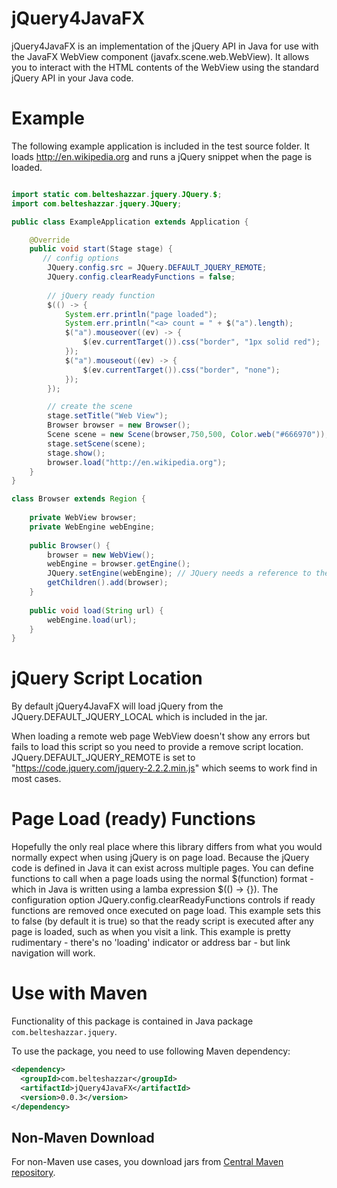 # jQuery4JavaFX

jQuery4JavaFX is an implementation of the jQuery API in Java for use with the JavaFX WebView component (javafx.scene.web.WebView). It allows you to interact with the HTML contents of the WebView using the standard jQuery API in your Java code.

# Example

The following example application is included in the test source folder. It loads http://en.wikipedia.org and runs a jQuery snippet when the page is loaded.

```java

import static com.belteshazzar.jquery.JQuery.$;
import com.belteshazzar.jquery.JQuery;

public class ExampleApplication extends Application {

    @Override
    public void start(Stage stage) {
       // config options
    	JQuery.config.src = JQuery.DEFAULT_JQUERY_REMOTE;
    	JQuery.config.clearReadyFunctions = false;
    	
    	// jQuery ready function
    	$(() -> {
    		System.err.println("page loaded");
    		System.err.println("<a> count = " + $("a").length);
    		$("a").mouseover((ev) -> {
    			$(ev.currentTarget()).css("border", "1px solid red");
    		});
    		$("a").mouseout((ev) -> {
    			$(ev.currentTarget()).css("border", "none");
    		});
    	});

        // create the scene
        stage.setTitle("Web View");
        Browser browser = new Browser();
        Scene scene = new Scene(browser,750,500, Color.web("#666970"));
        stage.setScene(scene);
        stage.show();
        browser.load("http://en.wikipedia.org");
    }      
}

class Browser extends Region {
	 
    private WebView browser;
    private WebEngine webEngine;
     
    public Browser() {
        browser = new WebView();
        webEngine = browser.getEngine();
        JQuery.setEngine(webEngine); // JQuery needs a reference to the WebEngine
        getChildren().add(browser);
    }
    
    public void load(String url) {
    	webEngine.load(url);
    }
}

```

# jQuery Script Location

By default jQuery4JavaFX will load jQuery from the JQuery.DEFAULT_JQUERY_LOCAL which is included in the jar.

When loading a remote web page WebView doesn't show any errors but fails to load this script so you need to provide a remove script location. JQuery.DEFAULT_JQUERY_REMOTE is set to "https://code.jquery.com/jquery-2.2.2.min.js" which seems to work find in most cases.

# Page Load (ready) Functions

Hopefully the only real place where this library differs from what you would normally expect when using jQuery is on page load. Because the jQuery code is defined in Java it can exist across multiple pages. You can define functions to call when a page loads using the normal $(function) format - which in Java is written using a lamba expression $(() -> {}). The configuration option JQuery.config.clearReadyFunctions controls if ready functions are removed once executed on page load. This example sets this to false (by default it is true) so that the ready script is executed after any page is loaded, such as when you visit a link. This example is pretty rudimentary - there's no 'loading' indicator or address bar - but link navigation will work.

# Use with Maven

Functionality of this package is contained in 
Java package `com.belteshazzar.jquery`.

To use the package, you need to use following Maven dependency:

```xml
<dependency>
  <groupId>com.belteshazzar</groupId>
  <artifactId>jQuery4JavaFX</artifactId>
  <version>0.0.3</version>
</dependency>
```

## Non-Maven Download

For non-Maven use cases, you download jars from [Central Maven repository](http://repo1.maven.org/maven2/com/belteshazzar/jQuery4JavaFX/0.0.3/jQuery4JavaFX-0.0.3.jar).
